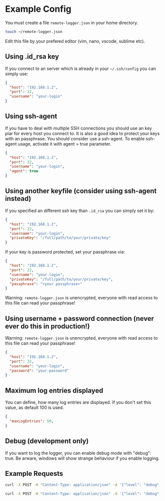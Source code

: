 # Example Config

You must create a file  `remote-logger.json` in your home directory.

```bash
touch ~/remote-logger.json
```

Edit this file by your prefered editor (vim, nano, vscode, sublime etc).

## Using .id_rsa key

If you connect to an server which is already in your `~/.ssh/config` you can simply use:

```json
{
  "host": "192.168.1.2",
  "port": 22,
  "username": "your-login"
}
```

## Using ssh-agent

If you have to deal with multiple SSH connections you should use an key piar for every host you connect to. It is also a good idea to protect your keys with an passphrase. You should consider use a ssh-agent. To enable ssh-agent usage, activate it with agent = true parameter.

```json
{
  "host": "192.168.1.2",
  "port": 22,
  "username": "your-login",
  "agent": true
}
```

## Using another keyfile (consider using ssh-agent instead)

If you specified an different ssh key than `.id_rsa` you can simply set it by:

```json
{
  "host": "192.168.1.2",
  "port": 22,
  "username": "your-login",
  "privateKey": "/full/path/to/your/private/key"
}
```

If your key is password protected, set your passphrase via:

```json
{
  "host": "192.168.1.2",
  "port": 22,
  "username": "your-login",
  "privateKey": "/full/path/to/your/private/key",
  "passphrase": "<your passphrase>"
}
```

Warning: `remote-logger.json` is unencrypted, everyone with read access to this file can read your passphrase!

## Using username + password connection (never ever do this in production!)

Warning: `remote-logger.json` is unencrypted, everyone with read access to this file can read your passphrase!

```json
{
  "host": "192.168.1.2",
  "port": 22,
  "username": "your-login",
  "password": "your-password"
}
```

## Maximum log entries displayed

You can define, how many log entries are displayed. If you don't set this value, as default 100 is used.

```json
{
  "maxLogEntries": 50,
}
```

## Debug (development only)

If you want to log the logger, you can enable debug mode with "debug": true. Be arware, windows will show strange behaviour if you enable logging.

## Example Requests

```bash
curl -X POST -H "Content-Type: application/json" -d '{"level": "debug", "message": "Hello Debug", "type": "text", "context": {"email": "hello@foobar.ninja"}}' http://localhost:29980

curl -X POST -H "Content-Type: application/json" -d '{"level": "debug", "message": "Debug SQL", "type": "sql", "statement": "select * from foo where bar > 42;", "context": {}}' http://localhost:29980

```
